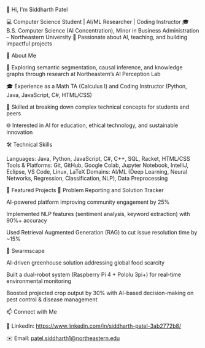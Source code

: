👋 Hi, I'm Siddharth Patel

💻 Computer Science Student | AI/ML Researcher | Coding Instructor
🎓 B.S. Computer Science (AI Concentration), Minor in Business Administration – Northeastern University
🚀 Passionate about AI, teaching, and building impactful projects

🔹 About Me

🌱 Exploring semantic segmentation, causal inference, and knowledge graphs through research at Northeastern’s AI Perception Lab

🎓 Experience as a Math TA (Calculus I) and Coding Instructor (Python, Java, JavaScript, C#, HTML/CSS)

🤝 Skilled at breaking down complex technical concepts for students and peers

🌐 Interested in AI for education, ethical technology, and sustainable innovation

🛠 Technical Skills

Languages: Java, Python, JavaScript, C#, C++, SQL, Racket, HTML/CSS
Tools & Platforms: Git, GitHub, Google Colab, Jupyter Notebook, IntelliJ, Eclipse, VS Code, Linux, LaTeX
Domains: AI/ML (Deep Learning, Neural Networks, Regression, Classification, NLP), Data Preprocessing

📌 Featured Projects
🔹 Problem Reporting and Solution Tracker

AI-powered platform improving community engagement by 25%

Implemented NLP features (sentiment analysis, keyword extraction) with 90%+ accuracy

Used Retrieval Augmented Generation (RAG) to cut issue resolution time by ~15%

🔹 Swarmscape

AI-driven greenhouse solution addressing global food scarcity

Built a dual-robot system (Raspberry Pi 4 + Pololu 3pi+) for real-time environmental monitoring

Boosted projected crop output by 30% with AI-based decision-making on pest control & disease management


📫 Connect with Me

💼 LinkedIn: https://www.linkedin.com/in/siddharth-patel-3ab2772b8/

✉️ Email: patel.siddharth1@northeastern.edu

 
